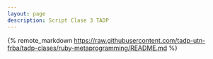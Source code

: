 ```yaml
---
layout: page
description: Script Clase 3 TADP
---
```


{% remote_markdown https://raw.githubusercontent.com/tadp-utn-frba/tadp-clases/ruby-metaprogramming/README.md %}
